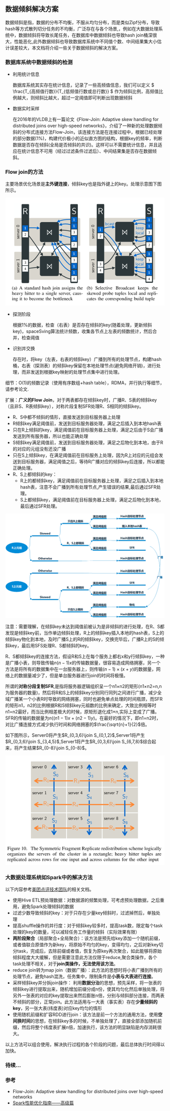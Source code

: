
## 数据倾斜解决方案

数据倾斜是指，数据的分布不均衡，不服从均匀分布，而是类似Zipf分布，导致hash等方式散列切分任务的不均衡，广泛存在与各个场景,，例如在大数据处理系统中，数据倾斜将导致长尾任务，在数据库中数据倾斜也导致hash join桶深很大，性能恶化,此外数据倾斜也导致数据库系统中不同值个数、中间结果集大小估计误差较大，本文档将介绍一些关于数据倾斜的解决方案。


### 数据库系统中数据倾斜的检测

- 利用统计信息

  数据库系统其实存在统计信息，记录了一些高频值信息，我们可以定义 $ \frac{T_{高频值行数}}{T_{低频值行数或总行数}} $ 作为倾斜比例，高频值比例越大，则倾斜比越大，超过一定阈值即可判断出现数据倾斜

- 数据实时采样

  在2016年的VLDB上有一篇论文《Flow-Join: Adaptive skew handling for distributed joins over high-speed networks》，介绍了一种新的处理数据倾斜的分布式连接方法Flow-Join，该连接方法是在连接过程中，根据已经处理的部分数据(1%)，构建代价极小的近似直方图的结构，根据key的频率，判断数据是否存在倾斜(全局是否倾斜的共识)。这样可以不需要统计信息，并且适应在统计信息不可用（经过过滤条件过滤后）、中间结果集是否存在数据倾斜。



### Flow join的方法

主要场景优化场景是**主外键连接**，倾斜key也是指外键上的key。处理示意图下图所示。

![Flow join](https://raw.githubusercontent.com/tianjiqx/picture/master/flow-join1.png)

  
- 探测阶段

  根据1%的数据，检查（右表）是否存在倾斜的key(随着处理，更新倾斜key)，spaceSving算法统计频数，收集各节点上左表的频数统计，然后合并，检查阈值

- 识别并交换

  存在时，将key（左表，右表的倾斜key）广播到所有的处理节点，构建hash桶，右表（探测表）的倾斜key保留在本地处理节点(避免网络开销)，进行处理，而非发送到根据key映射的处理节点集中进行处理。


细节：O(1)的频数记录（使用有序数组+hash table），RDMA，并行执行等细节，请参考论文.

扩展：**广义的Flow Join**，对于两表都存在倾斜key时，广播R、S表的倾斜key（且非S、R表倾斜key），对称片段复制SFR处理R、S相同的倾斜key。
- R、S中都不倾斜的情形，直接发送到目标服务器上处理
- R倾斜key满足阈值前，发送到目标服务器处理，满足之后插入到本地hash表
- 只在R上倾斜的key，满足阈值前在目标服务器上处理，满足之后由于S会广播发送到所有服务器，所以也能正确处理
- S倾斜key满足阈值前，发送到目标服务器处理，满足之后物化到本地，由于R的对应的元组没有还没广播
- 只在S上倾斜key，在满足阈值前在目标服务上处理，因为R上对应的元组会发送到目标服务器，满足阈值之后，等待R广播对应的倾斜key后连接，所以都能正确处理。
- R、S上都倾斜的key：
  - R上的都倾斜key，满足阈值前在目标服务器上处理，满足之后插入到本地hash表，注意不会广播到所有处理节点,产生错误的结果,最后通过SFR处理。
  - S上都倾斜key，满足阈值前在目标服务器上处理，满足之后物化到本地，最后通过SFR处理。

  
![Flow join](https://raw.githubusercontent.com/tianjiqx/picture/master/flow-join2.png)

注意：需要理解，在倾斜key未达到阈值前被认为是非倾斜的进行处理，在R、S都发现是倾斜key前，当作单边倾斜处理，R上的倾斜key插入本地的hash表，S上的倾斜key物化到本地，及时广播S上的R的倾斜key，交换完毕后，广播R上的S的倾斜key，最后用SFS处理R、S都倾斜的key。


R、S都倾斜key的连接方法，假设R和S上在每个服务上都右x和y行倾斜key，一种是广播小表，则导致传输$n(n-1)x$的传输数据量，很容易造成网络拥塞，另一个方法是将所有的数据集中在一台服务器上，则传输$(n-1)×(x+y)$的数据量，网络上的数据量减少了，但是单台服务器进行join的时间将极慢。

所谓的**对称分段复制SFR**,是指将服务器逻辑组织呈一个n1×n2的矩形(n1×n2=n,n为服务器的数量)，然后将R和S上的倾斜key分别同行同列之间进行广播，减少全域广播某一个小表R时导致的网络拥塞，同时也避免单点处理的时间瓶颈，而SFR的矩形n1，n2的比例根据R和S倾斜key元祖数的比例来确定，大致比例相等时n1=n2最好，而当比例相差极大的时候，原矩形退化成1×n,实际上变成了广播。SFR的传输的数据量为$n((n1-1)x+(n2-1)y)$。在最好的情况下，即n1=n2时，对比广播连接方式减少执行时间和网络拥塞的$\frac{\sqrt{n}+1}{2}$倍。


如下图所示，Server0将产生$R_{0,3,6}\join S_{0,1,2}$,Server1将产生$R_{0,3,6}\join S_{3,4,5}$,Server1将产生$R_{0,3,6}\join S_{6,7,8}$综合起来，将产生结果$R_{0-8}\join S_{0-8}$。

![Flow join](https://raw.githubusercontent.com/tianjiqx/picture/master/flow-join3.png)

  

### 大数据处理系统如Spark中的解决方法


以下内容参考[美团点评技术团队](https://tech.meituan.com/)的相关文档。

- 使用Hive ETL预处理数据：对数据源的频繁处理，可考虑预处理数据，之后重用，避免Spark处理倾斜的数据
- 过滤少数导致倾斜的key：对于只存在少量key倾斜时，过滤掉然后，单独处理
- 提高shuffle操作的并行度：对于倾斜key较多时，提高task数，限定每个task处理的key的数量，可以减轻任务工作量的倾斜（实际效果有限）
- **两阶段聚合**（局部聚合+全局聚合）：该方法是预先给key添加一个随机前缀，或者值联合原值作为新key，将原始不均匀的key，变得均匀，之后对新key切分task，完成后，去除前缀或者值，恢复为原key再次聚合，如此能够将原始倾斜程度大大缓解，但是需要注意此方法仅限于reduce,聚合类操作，各个task处理不相关，对于**join类操作，无法使用该方法**。
- reduce join转为map join（数据广播）：此方法的思想时将小表广播到所有的处理节点，避免hash混洗，任务集中，限制条件是**小表与大表进行连接**。
- 采样倾斜key并分拆join操作： 利用**数据分治**的思想，预先采样，将一张表的倾斜key进行提取出来，随机增加前缀分成n份，使其均匀化然后单独处理，将另外一张表的对应的key提取出来然后膨胀n倍，分别与倾斜部分连接，而两表不倾斜的部分，正常join。此方法适用与一大表（事实表）存在**少量倾斜的key**，另一张大表(纬度表)对应key均匀的情形
- 使用随机前缀和扩容RDD进行join：该方法是前一个方法的通用方法，使用**空间换时间**的思想，在倾斜key多的时候，不单独处理了，直接全部添加随机前缀，然后将整个纬度表扩展n倍，加速执行，该方法的明显缺陷是内存消耗很大。

以上方法可以组合使用，解决执行过程的各个阶段的问题，最后总体执行时间得以加快。



### 待续...


### 参考


- Flow-Join: Adaptive skew handling for distributed joins over high-speed networks
- [Spark性能优化指南——高级篇](https://tech.meituan.com/spark_tuning_pro.html) 



